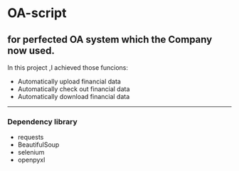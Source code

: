 # OA-script
for perfected OA system which the Company now used.
------
In this project ,I achieved those funcions:
- Automatically upload financial data 
- Automatically check out financial data
- Automatically download financial data
------
### Dependency library
- requests
- BeautifulSoup
- selenium
- openpyxl
